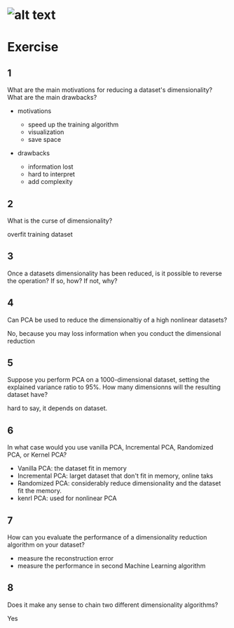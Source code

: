 # ![alt text](https://github.com/sbaaihamza/hands_on_ML/blob/master/Chapter08%20DimensionalityReduction/Dimensionality_Reduction.png)



# Exercise

## 1
What are the main motivations for reducing a dataset's dimensionality? What are the main drawbacks?

- motivations
    - speed up the training algorithm
    - visualization
    - save space

- drawbacks
    - information lost
    - hard to interpret
    - add complexity

## 2 
What is the curse of dimensionality?

overfit training dataset

## 3
Once a datasets dimensionality has been reduced, is it possible to reverse the operation? If so, how?
If not, why?

## 4
Can PCA be used to reduce the dimensionaltiy of a high nonlinear datasets?

No, because you may loss information when you conduct the dimensional reduction

## 5
Suppose you perform PCA on a 1000-dimensional dataset, setting the explained variance ratio to 95%. How many dimensionns will the resulting dataset have?

hard to say, it depends on dataset.

## 6
In what case would you use vanilla PCA, Incremental PCA, Randomized PCA, or Kernel PCA?

- Vanilla PCA: the dataset fit in memory
- Incremental PCA: larget dataset that don't fit in memory, online taks
- Randomized PCA: considerably reduce dimensionality and the dataset fit the memory.
- kenrl PCA: used for nonlinear PCA

## 7
How can you evaluate the performance of a dimensionality reduction algorithm on your dataset?

- measure the reconstruction error
- measure the performance in second Machine Learning algorithm

## 8 
Does it make any sense to chain two different dimensionality algorithms?

Yes
